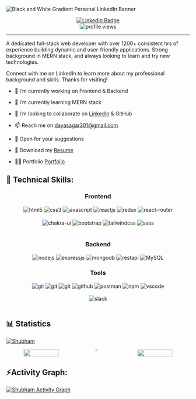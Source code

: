 ![Black and  White Gradient Personal LinkedIn Banner](https://github.com/Dayasagar301/Dayasagar301/assets/132691000/8e1c4387-98fa-42bb-a256-0ebafa29991b)


<link href='https://fonts.googleapis.com/css?family=Unbounded' rel='stylesheet'>
<div id="header" align="center">
  
  <a href="https://www.linkedin.com/in/dayasagar-dalai-753026278/">
    <img src="https://img.shields.io/badge/LinkedIn-blue?style=for-the-badge&logo=linkedin&logoColor=white" alt="LinkedIn Badge"/>
  </a><br>
  <img src="https://komarev.com/ghpvc/?username=Dayasagar301&style=flat-square&color=yellow" alt="profile views" />
</div>
<hr>
A dedicated full-stack web developer with over 1200+ consistent hrs of experience building dynamic and user-friendly applications. Strong background in  MERN stack, and always looking to learn and try new technologies.


Connect with me on LinkedIn to learn more about my professional background and skills. Thanks for visiting! 



- 🔭 I’m currently working on Frontend & Backend

- 🌱 I’m currently learning MERN stack

- 👯 I’m looking to collaborate on <a href="https://www.linkedin.com/in/dayasagar-dalai-753026278/" target="_blank">LinkedIn</a> & GitHub

- 📫 Reach me on dayasagar301@gmail.com

- 💬 Open for your suggestions
 
- 📄 Download my <a href= "https://drive.google.com/file/d/1EEzFMkMCCvx6GmcfWfA3Qi41PzdSNmkh/view?usp=drive_link" target="_target">Resume</a>

- 👨‍💻 Portfolio <a href="https://drive.google.com/file/d/1EEzFMkMCCvx6GmcfWfA3Qi41PzdSNmkh/view?usp=drive_link" target="_blank"> Portfolio</a>

<h2>🥇 Technical Skills:  </h2>  

 <div align="center"><h3 align="center">Frontend</h3>
<img src="https://img.shields.io/badge/html5-%23E34F26.svg?style=for-the-badge&logo=html5&logoColor=white" align="center" alt="html5">
<img src = "https://img.shields.io/badge/css3-%231572B6.svg?style=for-the-badge&logo=css3&logoColor=white" align="center" alt="css3">
<img src ="https://img.shields.io/badge/javascript-%23323330.svg?style=for-the-badge&logo=javascript&logoColor=%23F7DF1E" align="center" alt="javascript">
<img src="https://img.shields.io/badge/React-20232A?style=for-the-badge&logo=react&logoColor=61DAFB"  align="center" alt="reactjs" />
<img src="https://img.shields.io/badge/Redux-593D88?style=for-the-badge&logo=redux&logoColor=white"  align="center" alt="redux" />
<img src="https://img.shields.io/badge/React_Router-CA4245?style=for-the-badge&logo=react-router&logoColor=white"  align="center" alt="react-router" />

<br/>
<br/>
  <img src = "https://img.shields.io/badge/chakra ui-%233CC7BD.svg?style=for-the-badge&logo=chakraui&logoColor=white" align="center" alt="chakra-ui"/>
  <img src = "https://img.shields.io/badge/bootstrap-%238512F3.svg?style=for-the-badge&logo=bootstrap&logoColor=white" align="center" alt="bootstrap"/>
  <img src = "https://img.shields.io/badge/tailwindcss-%2338BDF8.svg?style=for-the-badge&logo=tailwindcss&logoColor=white" align="center" alt="tailwindcss"/>
  <img src = "https://img.shields.io/badge/sass-%23C66394.svg?style=for-the-badge&logo=sass&logoColor=white" align="center" alt="sass"/>
 
  
</div>
 <br/>
<div align="center"><h3 align="center">Backend</h3> 
  <img src="https://img.shields.io/badge/Node.js-339933?style=for-the-badge&logo=nodedotjs&logoColor=white" align="center" alt="nodejs" />
  <img src="https://img.shields.io/badge/Express.js-000000?style=for-the-badge&logo=express&logoColor=white" align="center" alt="expressjs"/>
  <img src="https://img.shields.io/badge/MongoDB-4EA94B?style=for-the-badge&logo=mongodb&logoColor=white" align="center" alt="mongodb"/>
  <img src="https://img.shields.io/badge/rest api-%23000000.svg?style=for-the-badge&logo=flask&logoColor=white" align="center" alt="restapi"/>
  <img src="https://img.shields.io/badge/MySQL-%23015B85?style=for-the-badge&logo=mysql&logoColor=white" align="center" alt="MySQL"/>
</div>
  
  <div align="center"><h3 align="center">Tools</h3> 
   <img src="https://img.shields.io/badge/render-%23430098.svg?style=for-the-badge&logo=render&logoColor=white" align="center" alt="git"/>
   <img src="https://img.shields.io/badge/netlify-%23000000.svg?style=for-the-badge&logo=netlify&logoColor=#00C7B7" align="center" alt="git"/>
   <img src="https://img.shields.io/badge/vercel-%23000000.svg?style=for-the-badge&logo=vercel&logoColor=whit" align="center" alt="git"/>
   <img src="https://img.shields.io/badge/GitHub-100000?style=for-the-badge&logo=github&logoColor=white"  align="center" alt="github"/>
   <img src ="https://img.shields.io/badge/Postman-FF6C37?style=for-the-badge&logo=postman&logoColor=white" align="center" alt="postman">
   <img src = "https://img.shields.io/badge/NPM-%23000000.svg?style=for-the-badge&logo=npm&logoColor=white" align="center" alt="npm">
   <img src="https://img.shields.io/badge/Visual%20Studio-5C2D91.svg?style=for-the-badge&logo=visual-studio&logoColor=white"  align="center" alt="vscode"/>
   <br/>
<br/>
   <img src="https://img.shields.io/badge/Slack-4A154B?style=for-the-badge&logo=slack&logoColor=white" align="center" alt="slack"/>
    
   <br/>
<br/>
  </div>

## 📊 Statistics  
<!-- github status  -->
<p align="left"> <a href="https://github.com/ryo-ma/github-profile-trophy"><img src="https://github-profile-trophy.vercel.app/?username=Dayasagar301" alt="Shubham" /></a> </p>

<div align="center" style="display: flex; gap:50px">
 <img src="https://github-readme-stats-sigma-five.vercel.app/api?username=Dayasagar301&theme=react&border_radius=4.6&hide_border=true&layout=compact&show_icons=true" style="width: 50%" />

<div align="center" style="display: flex; ">
 
<img src="https://streak-stats.demolab.com/?user=Dayasagar301&_border=true&theme=dark&hide_border=true&theme=react" style="width: 50%" />

</div>

 <img src="https://github-readme-stats-sigma-five.vercel.app/api/top-langs/?username=Dayasagar301&theme=react&border_radius=4.6&show_icons=true&count_private=true&hide_border=true&show_icons=true" style="width: 50%" />

</div>



<h2 align="left">⚡Activity Graph:</h2>

<a href="https://github.com/Dayasagar301"><img alt="Shubham Activity Graph" src="https://github-readme-activity-graph.vercel.app/graph?username=Dayasagar301&bg_color=ffcfe9&color=9e4c98&line=9e4c98&point=403d3d&area=true&hide_border=true"/></a>
<br> 


